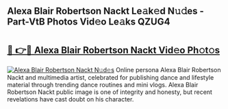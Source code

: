 ## Alexa Blair Robertson Nackt Le𝚊k𝚎d N𝚞𝚍es - Part-VtB Photos Vid𝚎o Le𝚊ks QZUG4

# <h2><a href="http://fb8o32.evod.top/?m=Alexa+Blair+Robertson+Nackt">🔗 👉🔴 Alexa Blair Robertson Nackt Vid𝚎o Ph𝚘t𝚘s</a></h2>

[![Alexa Blair Robertson Nackt N𝚞d𝚎s](https://i.imgur.com/8V9OHl7.gif)](http://fb8o32.evod.top/?m=Alexa+Blair+Robertson+Nackt)
Online persona Alexa Blair Robertson Nackt and multimedia artist, celebrated for publishing dance and lifestyle material through trending dance routines and mini vlogs. Alexa Blair Robertson Nackt public image is one of integrity and honesty, but recent revelations have cast doubt on his character. 
